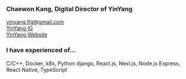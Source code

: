 ### Chaewon Kang, Digital Director of YinYang

yinyang.fig@gmail.com
<br /> [YinYang IG](https://instagram.com/yinyang.fig)
<br /> [YinYang Website](https://yin-yang.work)


### I have experienced of...

C/C++, Docker, k8s, Python django, React.js, Next.js, Node.js Express, React Native, TypeScript





